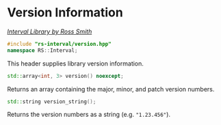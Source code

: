 # Version Information

_[Interval Library by Ross Smith](index.html)_

```c++
#include "rs-interval/version.hpp"
namespace RS::Interval;
```

This header supplies library version information.

```c++
std::array<int, 3> version() noexcept;
```

Returns an array containing the major, minor, and patch version numbers.

```c++
std::string version_string();
```

Returns the version numbers as a string (e.g. `"1.23.456"`).
